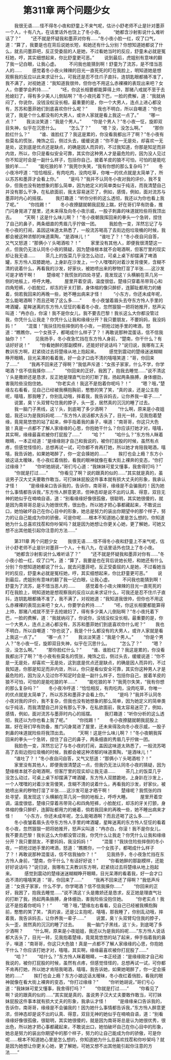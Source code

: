 # 　　第311章 两个问题少女
　　我很无语……怪不得冬小夜和舒童上不来气呢，估计小舒老师不止是针对墨菲一个人，十有八九，在话里话外也饶上了冬小夜。
　　“她都含沙射影说什么难听话了？”
　　“还不就是怀疑我和墨菲对你有……”冬小夜小脸一红，叹了口气，道：“算了，我要是也在背后说她长短，和她还有什么分别？你想知道她都说了什么，就去问墨菲吧，反正受委屈的人是她，不过看她当时的反应，舒童未必就是冤枉她，哼，其实细想起来，你比舒童更可恶。”
　　说到最后，虎姐别有意味的翻了我一记白眼，让我心虚。
　　不问我也能猜到啊！舒童为了流苏，是不惜当恶人的……
　　感觉着冬小夜火辣辣的目光一直死死的盯在我脸上，明知道她是想观察我的反应以此来求证什么，可我还是忍不住爪子直抖，连钥匙眼都捅不准了，我不满了，对视她道：“我知道我很帅，但你也不用这么赤裸裸的表现出来吧？女人，你要学会矜持……”
　　“呸，你这长相要都能算得上帅，那猪八戒就不至于去抢媳妇了，得有多少美人儿倒贴啊？”冬小夜托着下巴，一脸的费解，道：“我就纳闷了，你说你，没钱没权没长相，最重要的是，你一个大男人，连点上进心都没有，苏苏和墨菲她们到底喜欢你什么呢？”
　　我也不明白，所以自嘲道：“你也说了，我是个什么都没有的大男人，或许人家就是看上我这一点了。”
　　“哪一点？”
　　我淡淡笑道：“我是个男人。”
　　“你是个男人？”冬小夜一怔，旋即双目失神，似乎在沉思什么。
　　“怎么了？”
　　“嗯？没，没怎么啊。”
　　“那你脸红什么？”
　　“谁、谁脸红了？我这是累的，你没看我都出汗了啊？”冬小夜有些莫名的慌张，掩饰之后，侧过头去，缓缓说道：“你不是一无是处，却喜欢一无是处，这到底是优点还是缺点，的确是因人而异的，不过我知道，你那是知足而非内敛，所以，你只是看似安全可靠，其实你这种男人才是最危险的，因为没人见过你不知足时会是一副什么样子，包括你自己，披着羊皮的狼不可怕，可怕的是能吃狼的羊……”
　　“能吃狼的羊？”我莞尔失笑，“我有你想的那么复杂吗？”
　　冬小夜冷哼道：“恰恰相反，有肉吃肉，没肉吃草，你唯一的优点就是太简单了，所以苏苏和墨菲才会看上你。”
　　“是吗？”我并不认同冬小夜对我的评价，我不复杂，但我也没有她想象的那么简单，因为她定义的简单类似于纯洁，而我清楚自己并没有那么干净，在私欲面前，我太容易迷茫了，例如，感情，例如，面对流苏与墨菲时内心的摇摆。
　　我打趣道：“听你分析的这么透彻，我还以为你也看上我了呢。”
　　“你找踢！”
　　冬小夜撩腿就朝我屁股上踹，好在哥们早有防备，推门闪身晃进了屋里，还未来得及向冬小夜示威，一股子刺鼻的味道就险些将我顶出去。
　　“天啊！这是什么味儿啊？！”冬小夜朝我挥回来的拳头一个急转，捏住了自己的鼻子，两条细直的秀眉几乎拧做一团。
　　我脸色一变，浑然忘记了与冬小夜的打闹，盖因这味道太熟悉了，一般流苏喝高了去街边抱垃圾桶的时候，我都会被这种浓郁的味道熏陶，“是酒味儿！”
　　“谁吐了？！”冬小夜自问自答，又气又怒道：“那俩小丫头喝酒啦？！”
　　家里没有其他人，即便我很清楚这一点，但我仍无法认同冬小夜的猜疑，因为楚缘根本就不会喝酒啊，但客厅里的现实却让我无语……
　　茶几上的饭菜几乎没怎么动过，可桌上桌下却摆满了啤酒罐，东方怜人双膝跪地，上身趴在沙发上，一个人嘿嘿的对着沙发背傻笑，含糊不清的说着什么，再看我的沙发，好家伙，被她喷出来的秽物打湿了半张……这沙发可是才晒干啊！
　　楚缘呢？我慌张的四处寻望，竟发现这丫头横躺在茶几另一侧的地板上，呼呼大睡。
　　屋里开着空调，温度很低，楚缘只穿着吊带背心和四角短裤，小脸酡红，却冻的牙关打颤，身体缩的像只醉虾，连脚趾都用力的蜷着，倘若我回来的再晚一些，她不睡出病来才怪！
　　“小东方，你还未成年呢，怎么能喝酒啊？而且还喝了这么多……”
　　冬小夜皱着眉头去夺东方怜人手里的啤酒罐，星眸迷离的东方怜人怔怔的看着冬小夜，忽然狠狠一把将她推开，怒声尖叫道：“冉亦白，你滚！我不是你女儿，我不要去巴黎！我长这么大你都没管过我，你凭什么让我走？你凭什么让我和缘缘分开？我只要朋友，不要妈妈，我没妈妈！”
　　“混蛋！”我扶住险些摔倒的冬小夜，一把抢过她手里的啤酒，怒道：“瞧瞧你，一个女孩子，都喝成什么样子了？！再敢说那种混蛋话，信不信我抽你？！”
　　见我扬手，冬小夜急忙挡在东方怜人身前，“楚南，你干什么？有话好好说！”
　　“你看她醉的那副模样，还能好好说话吗？”说归说，我哪有工夫教训东方啊，赶紧绕过去将楚缘从地上抱起来。
　　感觉到震动的楚缘迷迷糊糊睁开眼睛，目光呆滞的看着我，好一会才口齿不清的嘻嘻笑道：“哥，你回来了……”
　　“我再不回来还了得啊？”我低声斥道：“女孩子家家，什么不学，你学喝酒？信不信我揍你……”
　　“你回来的正好，我困了，抱我去睡觉……”说不清这丫头是撒娇还是恳求，反正她是理直气壮的打断了我，扬起两条胳膊，身体绷劲，害我险些没抱住她。
　　“你老实点！我这不是抱着你呢吗？！”
　　“嗯？哦，”楚缘左右看看，见自己已经被我横抱胸前，憨憨的笑了笑，“真的诶，还是公主抱呢，嘻嘻，那我睡了，你别乱动哦，摔着我，我告诉妈去，让你养我一辈子……”
　　说罢，臭丫头双臂勾住我的脖子，头一歪，居然真的沉沉的睡了过去。
　　我一脑门子黑线，这丫头，到底喝了多少酒啊？
　　“什么啊，原来是小夜姐姐，我还以为是我妈妈呢……”东方怜人说话都大舌头了，目光一转，见我抱着楚缘，竟晃晃悠悠的站了起来，伸手指着我的鼻子，嗔道：“南哥哥，你这只大色狼！真是一点都不了解人家缘缘的心思，你抱她干什么？你应该打她才对，嘻嘻，其实啊，缘缘最喜欢被你打屁股了……”
　　“哈？”
　　“哈什么？”东方怜人眯着眼睛，一本正经道：“是缘缘刚才自己和我说的，被你打屁股的时候，虽然有点疼，但感觉怪怪的，总想再试一试，可你都不肯再打她，所以她才肯陪我喝酒，嘻嘻，我告诉她，如果她喝醉了，你一定会揍她的……”
　　挨打也会上瘾？东方小娘这话太暧昧，冬小夜红着俏脸，看我的眼神就像在看大街上裸奔的变态，“你打过缘缘？”
　　“你听她胡说，”哥们亏心道：“我妹妹可爱又懂事，我舍得打吗？”
　　“你就是打过……”
　　“你看见了啊？说的跟真的似的……”其实就是真的，虽说男子汉大丈夫要敢作敢当，可打妹妹屁股这件事本就有损大丈夫的形象，我承认才怪！
　　“是缘缘亲口告诉我的，告诉你，南哥哥，缘缘是不会骗我的！因为她什么事情都告诉我，”东方怜人醉意更浓，但神态却是说不出的认真、得意，双目无神的她似乎在喃喃自语，道：“别看缘缘好像很孤傲，很聪明，其实她很傻的，就是因为南哥哥总是认为她很优秀，很出色，所以她才把心事都藏起来，不敢说出口，她怕破坏自己在你心目中的形象，她总是努力的装出你期望中的那个样子，努力的让自己能成为你的骄傲，可是你呢……根本不知道她心里是怎么想的，你知道她为什么总喜欢找茬和你吵架吗？就是因为她想让你更关心她，更了解她，可她又想不出其他能引起你注意的方法……”

　　第311章 两个问题少女
　　我很无语……怪不得冬小夜和舒童上不来气呢，估计小舒老师不止是针对墨菲一个人，十有八九，在话里话外也饶上了冬小夜。
　　“她都含沙射影说什么难听话了？”
　　“还不就是怀疑我和墨菲对你有……”冬小夜小脸一红，叹了口气，道：“算了，我要是也在背后说她长短，和她还有什么分别？你想知道她都说了什么，就去问墨菲吧，反正受委屈的人是她，不过看她当时的反应，舒童未必就是冤枉她，哼，其实细想起来，你比舒童更可恶。”
　　说到最后，虎姐别有意味的翻了我一记白眼，让我心虚。
　　不问我也能猜到啊！舒童为了流苏，是不惜当恶人的……
　　感觉着冬小夜火辣辣的目光一直死死的盯在我脸上，明知道她是想观察我的反应以此来求证什么，可我还是忍不住爪子直抖，连钥匙眼都捅不准了，我不满了，对视她道：“我知道我很帅，但你也不用这么赤裸裸的表现出来吧？女人，你要学会矜持……”
　　“呸，你这长相要都能算得上帅，那猪八戒就不至于去抢媳妇了，得有多少美人儿倒贴啊？”冬小夜托着下巴，一脸的费解，道：“我就纳闷了，你说你，没钱没权没长相，最重要的是，你一个大男人，连点上进心都没有，苏苏和墨菲她们到底喜欢你什么呢？”
　　我也不明白，所以自嘲道：“你也说了，我是个什么都没有的大男人，或许人家就是看上我这一点了。”
　　“哪一点？”
　　我淡淡笑道：“我是个男人。”
　　“你是个男人？”冬小夜一怔，旋即双目失神，似乎在沉思什么。
　　“怎么了？”
　　“嗯？没，没怎么啊。”
　　“那你脸红什么？”
　　“谁、谁脸红了？我这是累的，你没看我都出汗了啊？”冬小夜有些莫名的慌张，掩饰之后，侧过头去，缓缓说道：“你不是一无是处，却喜欢一无是处，这到底是优点还是缺点，的确是因人而异的，不过我知道，你那是知足而非内敛，所以，你只是看似安全可靠，其实你这种男人才是最危险的，因为没人见过你不知足时会是一副什么样子，包括你自己，披着羊皮的狼不可怕，可怕的是能吃狼的羊……”
　　“能吃狼的羊？”我莞尔失笑，“我有你想的那么复杂吗？”
　　冬小夜冷哼道：“恰恰相反，有肉吃肉，没肉吃草，你唯一的优点就是太简单了，所以苏苏和墨菲才会看上你。”
　　“是吗？”我并不认同冬小夜对我的评价，我不复杂，但我也没有她想象的那么简单，因为她定义的简单类似于纯洁，而我清楚自己并没有那么干净，在私欲面前，我太容易迷茫了，例如，感情，例如，面对流苏与墨菲时内心的摇摆。
　　我打趣道：“听你分析的这么透彻，我还以为你也看上我了呢。”
　　“你找踢！”
　　冬小夜撩腿就朝我屁股上踹，好在哥们早有防备，推门闪身晃进了屋里，还未来得及向冬小夜示威，一股子刺鼻的味道就险些将我顶出去。
　　“天啊！这是什么味儿啊？！”冬小夜朝我挥回来的拳头一个急转，捏住了自己的鼻子，两条细直的秀眉几乎拧做一团。
　　我脸色一变，浑然忘记了与冬小夜的打闹，盖因这味道太熟悉了，一般流苏喝高了去街边抱垃圾桶的时候，我都会被这种浓郁的味道熏陶，“是酒味儿！”
　　“谁吐了？！”冬小夜自问自答，又气又怒道：“那俩小丫头喝酒啦？！”
　　家里没有其他人，即便我很清楚这一点，但我仍无法认同冬小夜的猜疑，因为楚缘根本就不会喝酒啊，但客厅里的现实却让我无语……
　　茶几上的饭菜几乎没怎么动过，可桌上桌下却摆满了啤酒罐，东方怜人双膝跪地，上身趴在沙发上，一个人嘿嘿的对着沙发背傻笑，含糊不清的说着什么，再看我的沙发，好家伙，被她喷出来的秽物打湿了半张……这沙发可是才晒干啊！
　　楚缘呢？我慌张的四处寻望，竟发现这丫头横躺在茶几另一侧的地板上，呼呼大睡。
　　屋里开着空调，温度很低，楚缘只穿着吊带背心和四角短裤，小脸酡红，却冻的牙关打颤，身体缩的像只醉虾，连脚趾都用力的蜷着，倘若我回来的再晚一些，她不睡出病来才怪！
　　“小东方，你还未成年呢，怎么能喝酒啊？而且还喝了这么多……”
　　冬小夜皱着眉头去夺东方怜人手里的啤酒罐，星眸迷离的东方怜人怔怔的看着冬小夜，忽然狠狠一把将她推开，怒声尖叫道：“冉亦白，你滚！我不是你女儿，我不要去巴黎！我长这么大你都没管过我，你凭什么让我走？你凭什么让我和缘缘分开？我只要朋友，不要妈妈，我没妈妈！”
　　“混蛋！”我扶住险些摔倒的冬小夜，一把抢过她手里的啤酒，怒道：“瞧瞧你，一个女孩子，都喝成什么样子了？！再敢说那种混蛋话，信不信我抽你？！”
　　见我扬手，冬小夜急忙挡在东方怜人身前，“楚南，你干什么？有话好好说！”
　　“你看她醉的那副模样，还能好好说话吗？”说归说，我哪有工夫教训东方啊，赶紧绕过去将楚缘从地上抱起来。
　　感觉到震动的楚缘迷迷糊糊睁开眼睛，目光呆滞的看着我，好一会才口齿不清的嘻嘻笑道：“哥，你回来了……”
　　“我再不回来还了得啊？”我低声斥道：“女孩子家家，什么不学，你学喝酒？信不信我揍你……”
　　“你回来的正好，我困了，抱我去睡觉……”说不清这丫头是撒娇还是恳求，反正她是理直气壮的打断了我，扬起两条胳膊，身体绷劲，害我险些没抱住她。
　　“你老实点！我这不是抱着你呢吗？！”
　　“嗯？哦，”楚缘左右看看，见自己已经被我横抱胸前，憨憨的笑了笑，“真的诶，还是公主抱呢，嘻嘻，那我睡了，你别乱动哦，摔着我，我告诉妈去，让你养我一辈子……”
　　说罢，臭丫头双臂勾住我的脖子，头一歪，居然真的沉沉的睡了过去。
　　我一脑门子黑线，这丫头，到底喝了多少酒啊？
　　“什么啊，原来是小夜姐姐，我还以为是我妈妈呢……”东方怜人说话都大舌头了，目光一转，见我抱着楚缘，竟晃晃悠悠的站了起来，伸手指着我的鼻子，嗔道：“南哥哥，你这只大色狼！真是一点都不了解人家缘缘的心思，你抱她干什么？你应该打她才对，嘻嘻，其实啊，缘缘最喜欢被你打屁股了……”
　　“哈？”
　　“哈什么？”东方怜人眯着眼睛，一本正经道：“是缘缘刚才自己和我说的，被你打屁股的时候，虽然有点疼，但感觉怪怪的，总想再试一试，可你都不肯再打她，所以她才肯陪我喝酒，嘻嘻，我告诉她，如果她喝醉了，你一定会揍她的……”
　　挨打也会上瘾？东方小娘这话太暧昧，冬小夜红着俏脸，看我的眼神就像在看大街上裸奔的变态，“你打过缘缘？”
　　“你听她胡说，”哥们亏心道：“我妹妹可爱又懂事，我舍得打吗？”
　　“你就是打过……”
　　“你看见了啊？说的跟真的似的……”其实就是真的，虽说男子汉大丈夫要敢作敢当，可打妹妹屁股这件事本就有损大丈夫的形象，我承认才怪！
　　“是缘缘亲口告诉我的，告诉你，南哥哥，缘缘是不会骗我的！因为她什么事情都告诉我，”东方怜人醉意更浓，但神态却是说不出的认真、得意，双目无神的她似乎在喃喃自语，道：“别看缘缘好像很孤傲，很聪明，其实她很傻的，就是因为南哥哥总是认为她很优秀，很出色，所以她才把心事都藏起来，不敢说出口，她怕破坏自己在你心目中的形象，她总是努力的装出你期望中的那个样子，努力的让自己能成为你的骄傲，可是你呢……根本不知道她心里是怎么想的，你知道她为什么总喜欢找茬和你吵架吗？就是因为她想让你更关心她，更了解她，可她又想不出其他能引起你注意的方法……”
